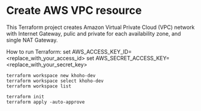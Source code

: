 # Create AWS VPC resource

This Terraform project creates Amazon Virtual Private Cloud (VPC) network with Internet Gateway, pulic and private for each availability zone, and single NAT Gateway.


How to run Terraform:
    set AWS_ACCESS_KEY_ID=<replace_with_your_access_id>
    set AWS_SECRET_ACCESS_KEY=<replace_with_your_secret_key>

    terraform workspace new khoho-dev
    terraform workspace select khoho-dev
    terraform workspace list

    terraform init
    terraform apply -auto-approve

